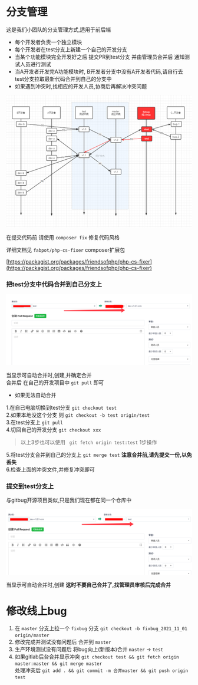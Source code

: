 # 分支管理

这是我们小团队的分支管理方式,适用于前后端

- 每个开发者负责一个独立模块
- 每个开发者在test分支上新建一个自己的开发分支
- 当某个功能模块完全开发好之后 提交PR到test分支 并由管理员合并后 通知测试人员进行测试
- 当A开发者开发完A功能模块时, B开发者分支中没有A开发者代码,请自行去test分支拉取最新代码合并到自己的分支中
- 如果遇到冲突时,找相应的开发人员,协商后再解决冲突问题


![](./img/git.png)

在提交代码前 请使用 `composer fix` 修复代码风格

详细文档见 ` fabpot/php-cs-fixer ` composer扩展包

[https://packagist.org/packages/friendsofphp/php-cs-fixer](https://packagist.org/packages/friendsofphp/php-cs-fixer)


### 把test分支中代码合并到自己分支上

![合并](./img/test-self.png)

当显示可自动合并时,创建,并确定合并      
合并后 在自己的开发项目中 `git pull` 即可


- 如果无法自动合并

1.在自已电脑切换到test分支 `git checkout test`    
2.如果本地没这个分支 则 `git checkout -b test origin/test`    
3.在test分支上 `git pull`   
4.切回自己的开发分支 `git checkout xxx`

> 以上3步也可以使用 ` git fetch origin test:test` 1步操作

5.将test分支合并到自己的分支上 `git merge test` **注意合并前,请先提交一份,以免丢失**   
6.检查上面的冲突文件,并修复冲突即可


### 提交到test分支上

与gitbug开源项目类似,只是我们现在都在同一个仓库中

![合并](./img/self-test.png)

当显示可自动合并时,创建 **这时不要自己合并了,找管理员审核后完成合并**




# 修改线上bug
1. 在 `master` 分支上拉一个   `fixbug` 分支 `git checkout -b fixbug_2021_11_01 origin/master`
2. 修改完成并测试没有问题后 合并到 `master`
3. 生产环境测试没有问题后 将bug向上(新版本)合并 `master` -> `test`
4. 如果gitlab后台合并显示冲突 `git checkout test && git fetch origin master:master && git merge master`   
   处理冲突后 `git add . && git commit -m 合并master && git push origin test`
